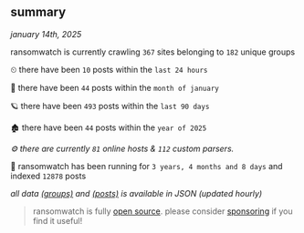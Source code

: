 
## summary
_january 14th, 2025_

ransomwatch is currently crawling `367` sites belonging to `182` unique groups

⏲ there have been `10` posts within the `last 24 hours`

🦈 there have been `44` posts within the `month of january`

🪐 there have been `493` posts within the `last 90 days`

🏚 there have been `44` posts within the `year of 2025`

_⚙️ there are currently `81` online hosts & `112` custom parsers._

🦕 ransomwatch has been running for `3 years, 4 months and 8 days` and indexed `12878` posts

_all data  [(groups)](http://https://dataleak.hopeless99.top//groups) and [(posts)](http://https://dataleak.hopeless99.top//posts) is available in JSON (updated hourly)_

> ransomwatch is fully [open source](https://github.com/joshhighet/ransomwatch#ransomwatch--). please consider [sponsoring](https://github.com/sponsors/joshhighet) if you find it useful!
